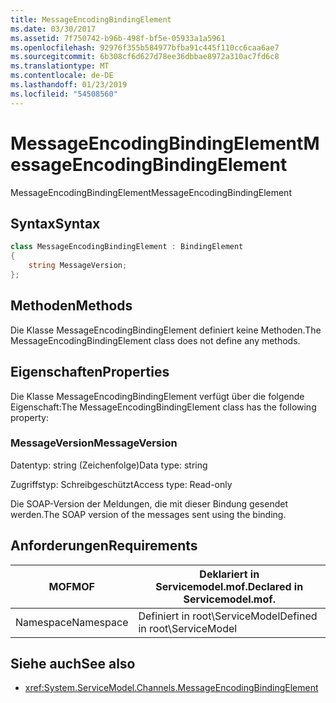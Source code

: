 ```yaml
---
title: MessageEncodingBindingElement
ms.date: 03/30/2017
ms.assetid: 7f750742-b96b-498f-bf5e-05933a1a5961
ms.openlocfilehash: 92976f355b584977bfba91c445f110cc6caa6ae7
ms.sourcegitcommit: 6b308cf6d627d78ee36dbbae8972a310ac7fd6c8
ms.translationtype: MT
ms.contentlocale: de-DE
ms.lasthandoff: 01/23/2019
ms.locfileid: "54508560"
---
```

# <a name="messageencodingbindingelement"></a><span data-ttu-id="584f6-102">MessageEncodingBindingElement</span><span class="sxs-lookup"><span data-stu-id="584f6-102">MessageEncodingBindingElement</span></span>
<span data-ttu-id="584f6-103">MessageEncodingBindingElement</span><span class="sxs-lookup"><span data-stu-id="584f6-103">MessageEncodingBindingElement</span></span>  
  
## <a name="syntax"></a><span data-ttu-id="584f6-104">Syntax</span><span class="sxs-lookup"><span data-stu-id="584f6-104">Syntax</span></span>  
```csharp
class MessageEncodingBindingElement : BindingElement
{
    string MessageVersion;  
};  
 ```
  
## <a name="methods"></a><span data-ttu-id="584f6-105">Methoden</span><span class="sxs-lookup"><span data-stu-id="584f6-105">Methods</span></span>  
 <span data-ttu-id="584f6-106">Die Klasse MessageEncodingBindingElement definiert keine Methoden.</span><span class="sxs-lookup"><span data-stu-id="584f6-106">The MessageEncodingBindingElement class does not define any methods.</span></span>  
  
## <a name="properties"></a><span data-ttu-id="584f6-107">Eigenschaften</span><span class="sxs-lookup"><span data-stu-id="584f6-107">Properties</span></span>  
 <span data-ttu-id="584f6-108">Die Klasse MessageEncodingBindingElement verfügt über die folgende Eigenschaft:</span><span class="sxs-lookup"><span data-stu-id="584f6-108">The MessageEncodingBindingElement class has the following property:</span></span>  
  
### <a name="messageversion"></a><span data-ttu-id="584f6-109">MessageVersion</span><span class="sxs-lookup"><span data-stu-id="584f6-109">MessageVersion</span></span>  
 <span data-ttu-id="584f6-110">Datentyp: string (Zeichenfolge)</span><span class="sxs-lookup"><span data-stu-id="584f6-110">Data type: string</span></span>  
  
 <span data-ttu-id="584f6-111">Zugriffstyp: Schreibgeschützt</span><span class="sxs-lookup"><span data-stu-id="584f6-111">Access type: Read-only</span></span>  
  
 <span data-ttu-id="584f6-112">Die SOAP-Version der Meldungen, die mit dieser Bindung gesendet werden.</span><span class="sxs-lookup"><span data-stu-id="584f6-112">The SOAP version of the messages sent using the binding.</span></span>  
  
## <a name="requirements"></a><span data-ttu-id="584f6-113">Anforderungen</span><span class="sxs-lookup"><span data-stu-id="584f6-113">Requirements</span></span>  
  
|<span data-ttu-id="584f6-114">MOF</span><span class="sxs-lookup"><span data-stu-id="584f6-114">MOF</span></span>|<span data-ttu-id="584f6-115">Deklariert in Servicemodel.mof.</span><span class="sxs-lookup"><span data-stu-id="584f6-115">Declared in Servicemodel.mof.</span></span>|  
|---------|-----------------------------------|  
|<span data-ttu-id="584f6-116">Namespace</span><span class="sxs-lookup"><span data-stu-id="584f6-116">Namespace</span></span>|<span data-ttu-id="584f6-117">Definiert in root\ServiceModel</span><span class="sxs-lookup"><span data-stu-id="584f6-117">Defined in root\ServiceModel</span></span>|  
  
## <a name="see-also"></a><span data-ttu-id="584f6-118">Siehe auch</span><span class="sxs-lookup"><span data-stu-id="584f6-118">See also</span></span>
- <xref:System.ServiceModel.Channels.MessageEncodingBindingElement>
